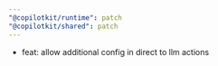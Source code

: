 ```yaml
---
"@copilotkit/runtime": patch
"@copilotkit/shared": patch
---
```


- feat: allow additional config in direct to llm actions
